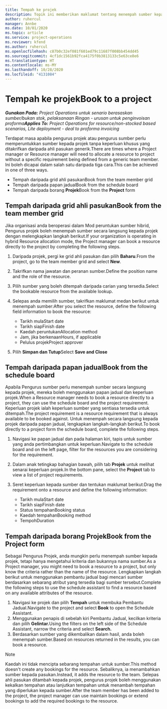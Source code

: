 ```yaml
---
title: Tempah ke projek
description: Topik ini memberikan maklumat tentang menempah sumber kepada projek.
author: ruhercul
manager: Annbe
ms.date: 10/01/2020
ms.topic: article
ms.service: project-operations
ms.reviewer: kfend
ms.author: ruhercul
ms.openlocfilehash: c87b0c32ef081f601ed79c11687f008bb454dd45
ms.sourcegitcommit: 4cf1dc1561b92fca4175f0b3813133c5e63ce8e6
ms.translationtype: HT
ms.contentlocale: ms-MY
ms.lasthandoff: 10/28/2020
ms.locfileid: "4131084"
---
```

# <a name="book-to-a-project"></a><span data-ttu-id="8cea8-103">Tempah ke projek</span><span class="sxs-lookup"><span data-stu-id="8cea8-103">Book to a project</span></span>

<span data-ttu-id="8cea8-104">_**Gunakan Pada:** Project Operations untuk senario berasaskan sumber/bukan stok, pelaksanaan Ringan - urusan untuk penginvoisan proforma_</span><span class="sxs-lookup"><span data-stu-id="8cea8-104">_**Applies To:** Project Operations for resource/non-stocked based scenarios, Lite deployment - deal to proforma invoicing_</span></span>

<span data-ttu-id="8cea8-105">Terdapat masa apabila pengurus projek atau pengurus sumber perlu memperuntukkan sumber kepada projek tanpa keperluan khusus yang ditakrifkan daripada ahli pasukan generik.</span><span class="sxs-lookup"><span data-stu-id="8cea8-105">There are times where a Project manager or Resource manager will need to allocate a resource to project without a specific requirement being defined from a generic team member.</span></span> <span data-ttu-id="8cea8-106">Ini boleh dicapai dalam salah satu daripada tiga cara.</span><span class="sxs-lookup"><span data-stu-id="8cea8-106">This can be achieved in one of three ways.</span></span>

- <span data-ttu-id="8cea8-107">Tempah daripada grid ahli pasukan</span><span class="sxs-lookup"><span data-stu-id="8cea8-107">Book from the team member grid</span></span>
- <span data-ttu-id="8cea8-108">Tempah daripada papan jadual</span><span class="sxs-lookup"><span data-stu-id="8cea8-108">Book from the schedule board</span></span>
- <span data-ttu-id="8cea8-109">Tempah daripada borang **Projek**</span><span class="sxs-lookup"><span data-stu-id="8cea8-109">Book from the **Project** form</span></span>

## <a name="book-from-the-team-member-grid"></a><span data-ttu-id="8cea8-110">Tempah daripada grid ahli pasukan</span><span class="sxs-lookup"><span data-stu-id="8cea8-110">Book from the team member grid</span></span>

<span data-ttu-id="8cea8-111">Jika organisasi anda beroperasi dalam Mod peruntukan sumber hibrid, Pengurus projek boleh menempah sumber secara langsung kepada projek dengan melengkapkan langkah berikut.</span><span class="sxs-lookup"><span data-stu-id="8cea8-111">If your organization is operating in hybrid Resource allocation mode, the Project manager can book a resource directly to the project by completing the following steps.</span></span>

1. <span data-ttu-id="8cea8-112">Daripada projek, pergi ke grid ahli pasukan dan pilih **Baharu**.</span><span class="sxs-lookup"><span data-stu-id="8cea8-112">From the project, go to the team member grid and select **New**.</span></span>
2. <span data-ttu-id="8cea8-113">Takrifkan nama jawatan dan peranan sumber.</span><span class="sxs-lookup"><span data-stu-id="8cea8-113">Define the position name and the role of the resource.</span></span>
3. <span data-ttu-id="8cea8-114">Pilih sumber yang boleh ditempah daripada carian yang tersedia.</span><span class="sxs-lookup"><span data-stu-id="8cea8-114">Select the bookable resource from the available lookup.</span></span>
4. <span data-ttu-id="8cea8-115">Selepas anda memilih sumber, takrifkan maklumat medan berikut untuk menempah sumber:</span><span class="sxs-lookup"><span data-stu-id="8cea8-115">After you select the resource, define the following field information to book the resource:</span></span>

    - <span data-ttu-id="8cea8-116">Tarikh mula</span><span class="sxs-lookup"><span data-stu-id="8cea8-116">Start date</span></span>
    - <span data-ttu-id="8cea8-117">Tarikh siap</span><span class="sxs-lookup"><span data-stu-id="8cea8-117">Finish date</span></span>
    - <span data-ttu-id="8cea8-118">Kaedah peruntukan</span><span class="sxs-lookup"><span data-stu-id="8cea8-118">Allocation method</span></span>
    - <span data-ttu-id="8cea8-119">Jam, jika berkenaan</span><span class="sxs-lookup"><span data-stu-id="8cea8-119">Hours, if applicable</span></span>
    - <span data-ttu-id="8cea8-120">Pelulus projek</span><span class="sxs-lookup"><span data-stu-id="8cea8-120">Project approver</span></span>

6. <span data-ttu-id="8cea8-121">Pilih **Simpan dan Tutup**</span><span class="sxs-lookup"><span data-stu-id="8cea8-121">Select **Save and Close**</span></span>

## <a name="book-from-the-schedule-board"></a><span data-ttu-id="8cea8-122">Tempah daripada papan jadual</span><span class="sxs-lookup"><span data-stu-id="8cea8-122">Book from the schedule board</span></span>

<span data-ttu-id="8cea8-123">Apabila Pengurus sumber perlu menempah sumber secara langsung kepada projek, mereka boleh menggunakan papan jadual dan keperluan projek.</span><span class="sxs-lookup"><span data-stu-id="8cea8-123">When a Resource manager needs to book a resource directly to a project, they can use the schedule board and the project requirement.</span></span> <span data-ttu-id="8cea8-124">Keperluan projek ialah keperluan sumber yang sentiasa tersedia untuk ditempah.</span><span class="sxs-lookup"><span data-stu-id="8cea8-124">The project requirement is a resource requirement that is always available to be booked against.</span></span> <span data-ttu-id="8cea8-125">Untuk menempah secara langsung kepada projek daripada papan jadual, lengkapkan langkah-langkah berikut.</span><span class="sxs-lookup"><span data-stu-id="8cea8-125">To book directly to a project form the schedule board, complete the following steps.</span></span>

1. <span data-ttu-id="8cea8-126">Navigasi ke papan jadual dan pada halaman kiri, tapis untuk sumber yang anda pertimbangkan untuk keperluan.</span><span class="sxs-lookup"><span data-stu-id="8cea8-126">Navigate to the schedule board and on the left page, filter for the resources you are considering for the requirement.</span></span>
2. <span data-ttu-id="8cea8-127">Dalam anak tetingkap bahagian bawah, pilih tab **Projek** untuk melihat senarai keperluan projek.</span><span class="sxs-lookup"><span data-stu-id="8cea8-127">In the bottom pane, select the **Project** tab to view a list of project requirements.</span></span>
3. <span data-ttu-id="8cea8-128">Seret keperluan kepada sumber dan tentukan maklumat berikut:</span><span class="sxs-lookup"><span data-stu-id="8cea8-128">Drag the requirement onto a resource and define the following information:</span></span>

    - <span data-ttu-id="8cea8-129">Tarikh mula</span><span class="sxs-lookup"><span data-stu-id="8cea8-129">Start date</span></span>
    - <span data-ttu-id="8cea8-130">Tarikh siap</span><span class="sxs-lookup"><span data-stu-id="8cea8-130">Finish date</span></span>
    - <span data-ttu-id="8cea8-131">Status tempahan</span><span class="sxs-lookup"><span data-stu-id="8cea8-131">Booking status</span></span>
    - <span data-ttu-id="8cea8-132">Kaedah tempahan</span><span class="sxs-lookup"><span data-stu-id="8cea8-132">Booking method</span></span>
    - <span data-ttu-id="8cea8-133">Tempoh</span><span class="sxs-lookup"><span data-stu-id="8cea8-133">Duration</span></span>

## <a name="book-from-the-project-form"></a><span data-ttu-id="8cea8-134">Tempah daripada borang Projek</span><span class="sxs-lookup"><span data-stu-id="8cea8-134">Book from the Project form</span></span>

<span data-ttu-id="8cea8-135">Sebagai Pengurus Projek, anda mungkin perlu menempah sumber kepada projek, tetapi hanya mengetahui kriteria dan bukannya nama sumber.</span><span class="sxs-lookup"><span data-stu-id="8cea8-135">As a Project manager, you might need to book a resource to a project, but only know the criteria rather than the name of the resource.</span></span> <span data-ttu-id="8cea8-136">Lengkapkan langkah berikut untuk menggunakan pembantu jadual bagi mencari sumber berdasarkan sebarang atribut yang tersedia bagi sumber tersebut.</span><span class="sxs-lookup"><span data-stu-id="8cea8-136">Complete the following steps to use the schedule assistant to find a resource based on any available attributes of the resource.</span></span> 

1. <span data-ttu-id="8cea8-137">Navigasi ke projek dan pilih **Tempah** untuk membuka Pembantu Jadual.</span><span class="sxs-lookup"><span data-stu-id="8cea8-137">Navigate to the project and select **Book** to open the Schedule Assistant.</span></span>
2. <span data-ttu-id="8cea8-138">Menggunakan penapis di sebelah kiri Pembantu Jadual, kecilkan kriteria dan pilih **Gelintar.**</span><span class="sxs-lookup"><span data-stu-id="8cea8-138">Using the filters on the left side of the Schedule Assistant, narrow the criteria and select **Search.**</span></span>
3. <span data-ttu-id="8cea8-139">Berdasarkan sumber yang dikembalikan dalam hasil, anda boleh menempah sumber.</span><span class="sxs-lookup"><span data-stu-id="8cea8-139">Based on resources returned in the results, you can book a resource.</span></span>

> [!NOTE]
> <span data-ttu-id="8cea8-140">Kaedah ini tidak mencipta sebarang tempahan untuk sumber.</span><span class="sxs-lookup"><span data-stu-id="8cea8-140">This method doesn't create any bookings for the resource.</span></span> <span data-ttu-id="8cea8-141">Sebaliknya, ia menambahkan sumber kepada pasukan.</span><span class="sxs-lookup"><span data-stu-id="8cea8-141">Instead, it adds the resource to the team.</span></span> <span data-ttu-id="8cea8-142">Selepas ahli pasukan ditambah kepada projek, pengurus projek boleh menggunakan kekalkan tempahan atau lanjutkan tempahan untuk menambah tempahan yang diperlukan kepada sumber.</span><span class="sxs-lookup"><span data-stu-id="8cea8-142">After the team member has been added to the project, the project manager can use maintain bookings or extend bookings to add the required bookings to the resource.</span></span>
